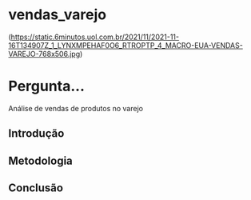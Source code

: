 # vendas_varejo

(https://static.6minutos.uol.com.br/2021/11/2021-11-16T134907Z_1_LYNXMPEHAF0O6_RTROPTP_4_MACRO-EUA-VENDAS-VAREJO-768x506.jpg)

# Pergunta...

Análise de vendas de produtos no varejo

## Introdução

## Metodologia

## Conclusão
